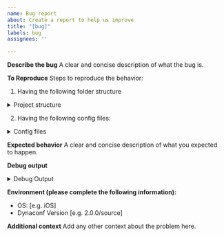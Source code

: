 ```yaml
---
name: Bug report
about: Create a report to help us improve
title: "[bug]"
labels: bug
assignees: ''

---
```


**Describe the bug**
A clear and concise description of what the bug is.

**To Reproduce**
Steps to reproduce the behavior:

1. Having the following folder structure

<!-- Describe or use the command `$ tree -v` and paste below -->

<details>
<summary> Project structure </summary>

```bash

/path/
...../folder/...
# please provide your folder structure here

```
</details>

2. Having the following config files:

<!-- Please replace if you are using different files and formats! -->

<details>
<summary> Config files </summary>

**/path/.env**
```bash
Your .env content here
```

and

/path/settings.toml
```toml
[default]
```

</details>

**Expected behavior**
A clear and concise description of what you expected to happen.

**Debug output**

<details>
<summary> Debug Output </summary>

```bash

export `DEBUG_LEVEL_FOR_DYNACONF=true` reproduce your problem and paste the output here

```

</details>

**Environment (please complete the following information):**
 - OS: [e.g. iOS]
 - Dynaconf Version [e.g. 2.0.0/source]

**Additional context**
Add any other context about the problem here.
